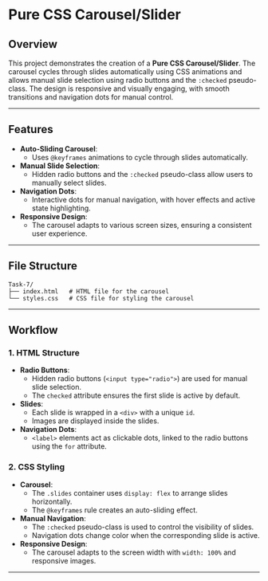 # Pure CSS Carousel/Slider

## Overview
This project demonstrates the creation of a **Pure CSS Carousel/Slider**. The carousel cycles through slides automatically using CSS animations and allows manual slide selection using radio buttons and the `:checked` pseudo-class. The design is responsive and visually engaging, with smooth transitions and navigation dots for manual control.

---

## Features
- **Auto-Sliding Carousel**:
  - Uses `@keyframes` animations to cycle through slides automatically.
- **Manual Slide Selection**:
  - Hidden radio buttons and the `:checked` pseudo-class allow users to manually select slides.
- **Navigation Dots**:
  - Interactive dots for manual navigation, with hover effects and active state highlighting.
- **Responsive Design**:
  - The carousel adapts to various screen sizes, ensuring a consistent user experience.

---

## File Structure
```
Task-7/
├── index.html   # HTML file for the carousel
└── styles.css   # CSS file for styling the carousel
```

---

## Workflow

### 1. **HTML Structure**
- **Radio Buttons**:
  - Hidden radio buttons (`<input type="radio">`) are used for manual slide selection.
  - The `checked` attribute ensures the first slide is active by default.
- **Slides**:
  - Each slide is wrapped in a `<div>` with a unique `id`.
  - Images are displayed inside the slides.
- **Navigation Dots**:
  - `<label>` elements act as clickable dots, linked to the radio buttons using the `for` attribute.

### 2. **CSS Styling**
- **Carousel**:
  - The `.slides` container uses `display: flex` to arrange slides horizontally.
  - The `@keyframes` rule creates an auto-sliding effect.
- **Manual Navigation**:
  - The `:checked` pseudo-class is used to control the visibility of slides.
  - Navigation dots change color when the corresponding slide is active.
- **Responsive Design**:
  - The carousel adapts to the screen width with `width: 100%` and responsive images.

---
